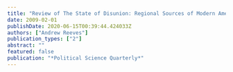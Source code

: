 ```yaml
---
title: "Review of The State of Disunion: Regional Sources of Modern American Partisanship by Nicole Mellow"
date: 2009-02-01
publishDate: 2020-06-15T00:39:44.424033Z
authors: ["Andrew Reeves"]
publication_types: ["2"]
abstract: ""
featured: false
publication: "*Political Science Quarterly*"
---
```


